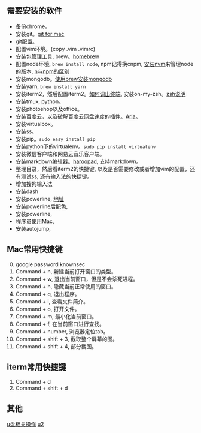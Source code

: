 ## 需要安装的软件

* 备份chrome。
* 安装git。[git for mac](https://git-scm.com/download/mac)
* git配置。
* 配置vim环境。(copy .vim .vimrc)
* 安装包管理工具, brew。[homebrew](https://brew.sh/index_zh-cn.html)
* 配置node环境, `brew install node`, npm记得换cnpm, [安装nvm](https://github.com/creationix/nvm)来管理node的版本, [n与npm的区别](http://weizhifeng.net/node-version-management-via-n-and-nvm.html)
* 安装mongodb。[使用brew安装mongodb](http://yijiebuyi.com/blog/b6a3f4a726b9c0454e28156dcc96c342.html)
* 安装yarn, `brew install yarn`
* 安装iterm2，然后配置iterm2。[如何调出终端](https://www.zhihu.com/question/20692634), 安装on-my-zsh。[zsh说明](http://macshuo.com/?p=676)
* 安装tmux, python。
* 安装photoshop以及office。
* 安装百度云，以及破解百度云网盘速度的插件。[Aria](http://yang16.com/11881.html)。
* 安装virtualbox。
* 安装ss。
* 安装pip。`sudo easy_install pip`
* 安装python下的virtualenv。`sudo pip install virtualenv`
* 安装微信客户端和网易云音乐客户端。
* 安装markdown编辑器。[haroopad](http://pad.haroopress.com/), 支持markdown。
* 整理目录，然后看iterm2的快捷键, 以及是否需要修改或者增加vim的配置，还有测试ss, 还有输入法的快捷键。
* 增加搜狗输入法
* 安装dash
* 安装powerline, [地址](http://www.dss886.com/2015/01/10/01/)
* 安装powerline后配色, [](http://www.jianshu.com/p/7de00c73a2bb)
* 安装powerline, [](http://cenalulu.github.io/linux/mac-powerline/)
* 程序员使用Mac, [](https://www.zhihu.com/question/20873070)
* 安装autojump, [](http://www.jianshu.com/p/51e71087f732)

## Mac常用快捷键

0. google password knownsec
1. Command + n, 新建当前打开窗口的类型。
2. Command + w, 退出当前窗口，但是不会杀死进程。
3. Command + h, 隐藏当前正常使用的窗口。
4. Command + q, 退出程序。
5. Command + i, 查看文件简介。
6. Command + o, 打开文件。
7. Command + m, 最小化当前窗口。
8. Command + f, 在当前窗口进行查找。
9. Command + number, 浏览器定位tab。
10. Command + shift + 3, 截取整个屏幕的图。
11. Command + shift + 4, 部分截图。

## iterm常用快捷键

1. Command + d
2. Command + shift + d

## 其他

[u盘相关操作](http://www.tuicool.com/articles/Jjaimiy)
[u2](http://blog.csdn.net/hejisan/article/details/50482495)

